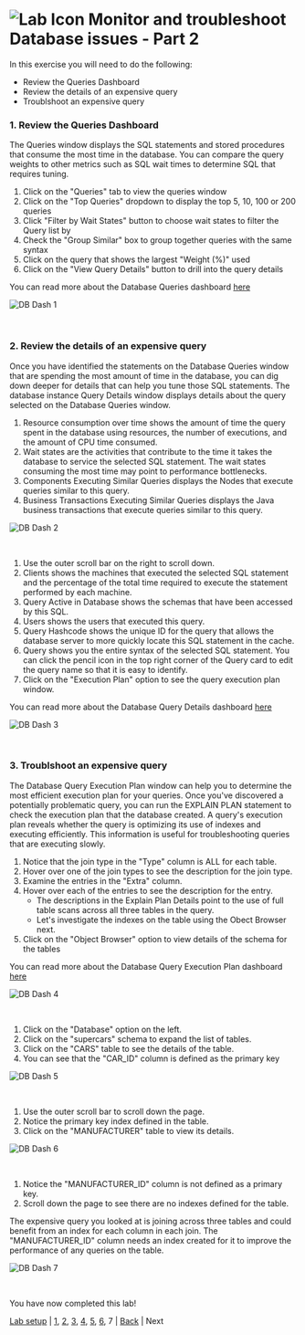 ![Lab Icon](./assets/images/lab-icon.png) Monitor and troubleshoot Database issues - Part 2
=========================================================================

In this exercise you will need to do the following:

- Review the Queries Dashboard
- Review the details of an expensive query
- Troublshoot an expensive query


### **1.** Review the Queries Dashboard

The Queries window displays the SQL statements and stored procedures that consume the most time in the database. You can compare the query weights to other metrics such as SQL wait times to determine SQL that requires tuning.

1. Click on the "Queries" tab to view the queries window
2. Click on the "Top Queries" dropdown to display the top 5, 10, 100 or 200 queries
3. Click "Filter by Wait States" button to choose wait states to filter the Query list by
4. Check the "Group Similar" box to group together queries with the same syntax
5. Click on the query that shows the largest "Weight (%)" used
6. Click on the "View Query Details" button to drill into the query details

You can read more about the Database Queries dashboard [here](https://docs.appdynamics.com/display/latest/Database+Queries+Window)

![DB Dash 1](assets/images/07-db-dashboard-01.png)

<br>

### **2.** Review the details of an expensive query

Once you have identified the statements on the Database Queries window that are spending the most amount of time in the database, you can dig down deeper for details that can help you tune those SQL statements. The database instance Query Details window displays details about the query selected on the Database Queries window.


1. Resource consumption over time shows the amount of time the query spent in the database using resources, the number of executions, and the amount of CPU time consumed.
2. Wait states are the activities that contribute to the time it takes the database to service the selected SQL statement. The wait states consuming the most time may point to performance bottlenecks.
3. Components Executing Similar Queries displays the Nodes that execute queries similar to this query.
4. Business Transactions Executing Similar Queries displays the Java business transactions that execute queries similar to this query.

![DB Dash 2](assets/images/07-db-dashboard-02.png)

<br>

1. Use the outer scroll bar on the right to scroll down.
2. Clients shows the machines that executed the selected SQL statement and the percentage of the total time required to execute the statement performed by each machine.
3. Query Active in Database shows the schemas that have been accessed by this SQL.
4. Users shows the users that executed this query.
5. Query Hashcode shows the unique ID for the query that allows the database server to more quickly locate this SQL statement in the cache.
6. Query shows you the entire syntax of the selected SQL statement. You can click the pencil icon in the top right corner of the Query card to edit the query name so that it is easy to identify.
7. Click on the "Execution Plan" option to see the query execution plan window.

You can read more about the Database Query Details dashboard [here](https://docs.appdynamics.com/display/latest/Database+Query+Details+Window)

![DB Dash 3](assets/images/07-db-dashboard-03.png)

<br>

### **3.** Troublshoot an expensive query

The Database Query Execution Plan window can help you to determine the most efficient execution plan for your queries. Once you've discovered a potentially problematic query, you can run the EXPLAIN PLAN statement to check the execution plan that the database created. A query's execution plan reveals whether the query is optimizing its use of indexes and executing efficiently. This information is useful for troubleshooting queries that are executing slowly.

1. Notice that the join type in the "Type" column is ALL for each table.
2. Hover over one of the join types to see the description for the join type.
3. Examine the entries in the "Extra" column.
4. Hover over each of the entries to see the description for the entry.
   - The descriptions in the Explain Plan Details point to the use of full table scans across all three tables in the query.
   - Let's investigate the indexes on the table using the Obect Browser next.
5. Click on the "Object Browser" option to view details of the schema for the tables



You can read more about the Database Query Execution Plan dashboard [here](https://docs.appdynamics.com/display/latest/Database+Query+Execution+Plan+Window)

![DB Dash 4](assets/images/07-db-dashboard-04.png)

<br>

1. Click on the "Database" option on the left.
2. Click on the "supercars" schema to expand the list of tables.
3. Click on the "CARS" table to see the details of the table.
4. You can see that the "CAR_ID" column is defined as the primary key

![DB Dash 5](assets/images/07-db-dashboard-05.png)

<br>

1. Use the outer scroll bar to scroll down the page.
2. Notice the primary key index defined in the table.
3. Click on the "MANUFACTURER" table to view its details.


![DB Dash 6](assets/images/07-db-dashboard-06.png)


<br>

1. Notice the "MANUFACTURER_ID" column is not defined as a primary key.
2. Scroll down the page to see there are no indexes defined for the table.

The expensive query you looked at is joining across three tables and could benefit from an index for each column in each join.  The "MANUFACTURER_ID" column needs an index created for it to improve the performance of any queries on the table.


![DB Dash 7](assets/images/07-db-dashboard-07.png)

<br>

You have now completed this lab!

[Lab setup](lab-exercise-00.md) | [1](lab-exercise-01.md), [2](lab-exercise-02.md), [3](lab-exercise-03.md), [4](lab-exercise-04.md), [5](lab-exercise-05.md), [6](lab-exercise-06.md), 7 | [Back](lab-exercise-06.md) | Next
